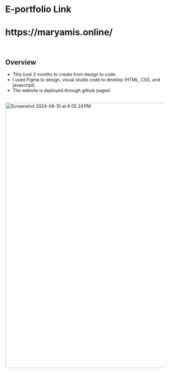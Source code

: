 # E-portfolio Link 
<h1 target="_blank">https://maryamis.online/</h1>

<br>

## **Overview**
- This took 2 months to create from design to code. <br>
- I used Figma to design, visual studio code to develop (HTML, CSS, and javascript). <br>
- The website is deployed through github pages! <br>

<br>

<img width="842" alt="Screenshot 2024-08-10 at 6 05 24 PM" src="https://github.com/user-attachments/assets/13b549de-1930-4a67-aed4-27e0cff56b4f">
